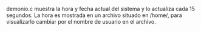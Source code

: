 demonio.c muestra la hora y fecha actual del sistema y lo actualiza cada 15 segundos.
La hora es mostrada en un archivo situado en /home/<usuario>, para visualizarlo cambiar <usuario> por el nombre de usuario en el archivo.

